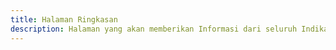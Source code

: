 ```yaml
---
title: Halaman Ringkasan
description: Halaman yang akan memberikan Informasi dari seluruh Indikator Elemen yang berada di dua belas (12) Kriteria
---
```

